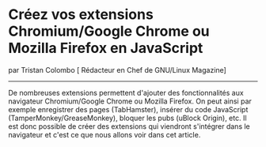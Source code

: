 # Créez vos extensions Chromium/Google Chrome ou Mozilla Firefox en JavaScript
par Tristan Colombo [ Rédacteur en Chef de GNU/Linux Magazine]

---

De nombreuses extensions permettent d'ajouter des fonctionnalités aux navigateur Chromium/Google Chrome ou Mozilla Firefox. On peut ainsi par exemple enregistrer des pages (TabHamster), insérer du code JavaScript (TamperMonkey/GreaseMonkey), bloquer les pubs  (uBlock Origin), etc. Il est donc possible de créer des extensions qui viendront s'intégrer dans le navigateur et c'est ce que nous allons voir dans cet article.
